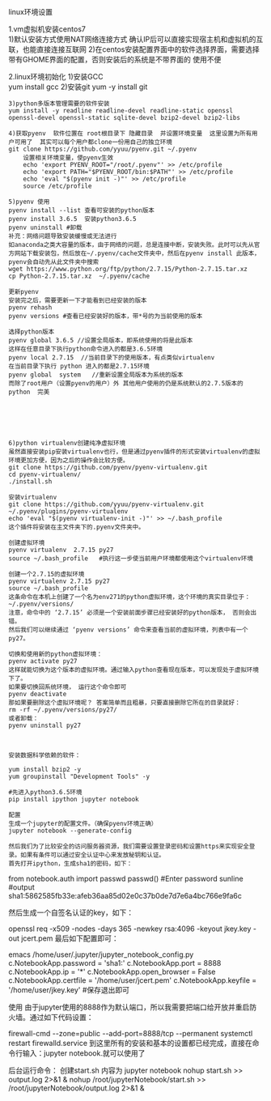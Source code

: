 linux环境设置

1.vm虚拟机安装centos7  
  1)默认安装方式使用NAT网络连接方式  确认IP后可以直接实现宿主机和虚拟机的互联，也能直接连接互联网
  2)在centos安装配置界面中的软件选择界面，需要选择带有GHOME界面的配置，否则安装后的系统是不带界面的 使用不便


2.linux环境初始化
    1)安装GCC  
    yum install gcc
    2)安装git
    yum -y install git 

    3)python多版本管理需要的软件安装
    yum install -y readline readline-devel readline-static openssl openssl-devel openssl-static sqlite-devel bzip2-devel bzip2-libs

    4)获取pyenv  软件位置在 root根目录下 隐藏目录  并设置环境变量  这里设置为所有用户可用了  其实可以每个用户都clone一份用自己的独立环境
    git clone https://github.com/yyuu/pyenv.git ~/.pyenv 
        设置相关环境变量，使pyenv生效
        echo 'export PYENV_ROOT="/root/.pyenv"' >> /etc/profile
        echo 'export PATH="$PYENV_ROOT/bin:$PATH"' >> /etc/profile
        echo 'eval "$(pyenv init -)"' >> /etc/profile
        source /etc/profile
    
    5)pyenv 使用
    pyenv install --list 查看可安装的python版本
    pyenv install 3.6.5  安装python3.6.5
    pyenv uninstall #卸载
    补充：网络问题导致安装缓慢或无法进行
    如anaconda之类大容量的版本，由于网络的问题，总是连接中断，安装失败。此时可以先从官方网站下载安装包，然后放在~/.pyenv/cache文件夹中，然后在pyenv install 此版本，pyenv会自动先从此文件夹中搜索
    wget https://www.python.org/ftp/python/2.7.15/Python-2.7.15.tar.xz
    cp Python-2.7.15.tar.xz  ~/.pyenv/cache
    
    更新pyenv
    安装完之后，需要更新一下才能看到已经安装的版本
    pyenv rehash
    pyenv versions #查看已经安装好的版本，带*号的为当前使用的版本
    
    选择python版本
    pyenv global 3.6.5 //设置全局版本，即系统使用的将是此版本
    这样在任意目录下执行python命令进入的都是3.6.5环境 
    pyenv local 2.7.15  //当前目录下的使用版本，有点类似virtualenv
    在当前目录下执行 python 进入的都是2.7.15环境  
    pyenv global  system   //重新设置全局版本为系统的版本
    而除了root用户（设置pyenv的用户）外 其他用户使用的仍是系统默认的2.7.5版本的python  完美




    

    6)python virtualenv创建纯净虚拟环境
    虽然直接安装pip安装virtualenv也行，但是通过pyenv插件的形式安装virtualenv的虚拟环境更加方便，因为之后的操作会比较方便。
    git clone https://github.com/pyenv/pyenv-virtualenv.git
    cd pyenv-virtualenv/ 
    ./install.sh

    安装virtualenv
    git clone https://github.com/yyuu/pyenv-virtualenv.git ~/.pyenv/plugins/pyenv-virtualenv
    echo 'eval "$(pyenv virtualenv-init -)"' >> ~/.bash_profile
    这个插件将安装在主文件夹下的.pyenv文件夹中。

    创建虚拟环境
    pyenv virtualenv  2.7.15 py27
    source ~/.bash_profile   #执行这一步使当前用户环境都使用这个virtualenv环境

    创建一个2.7.15的虚拟环境
    pyenv virtualenv 2.7.15 py27
    source ~/.bash_profile
    这条命令在本机上创建了一个名为env271的python虚拟环境，这个环境的真实目录位于：~/.pyenv/versions/
    注意，命令中的 ‘2.7.15’ 必须是一个安装前面步骤已经安装好的python版本， 否则会出错。
    然后我们可以继续通过 ‘pyenv versions’ 命令来查看当前的虚拟环境，列表中有一个 py27。

    切换和使用新的python虚拟环境：
    pyenv activate py27
    这样就能切换为这个版本的虚拟环境。通过输入python查看现在版本，可以发现处于虚拟环境下了。
    如果要切换回系统环境， 运行这个命令即可
    pyenv deactivate
    那如果要删除这个虚拟环境呢？ 答案简单而且粗暴，只要直接删除它所在的目录就好：
    rm -rf ~/.pyenv/versions/py27/
    或者卸载：
    pyenv uninstall py27



    安装数据科学依赖的软件：

    yum install bzip2 -y
    yum groupinstall "Development Tools" -y

    #先进入python3.6.5环境
    pip install ipython jupyter notebook

    配置
    生成一个jupyter的配置文件。（确保pyenv环境正确）
    jupyter notebook --generate-config

    然后我们为了比较安全的访问服务器资源，我们需要设置登录密码和设置https来实现安全登录。如果有条件可以通过安全认证中心来发放秘钥和认证。
    首先打开ipython，生成sha1的密码，如下：

from notebook.auth import passwd
passwd()
#Enter password   sunline
#output sha1:5862585fb33e:afeb36aa85d02e0c37b0de7d7e6a4bc766e9fa6c

然后生成一个自签名认证的key，如下：

openssl req -x509 -nodes -days 365 -newkey rsa:4096 -keyout jkey.key -out jcert.pem
最后如下配置即可：

emacs /home/user/.jupyter/jupyter_notebook_config.py
c.NotebookApp.password = 'sha1:<your-sha1-hash-value>'
c.NotebookApp.port = 8888
c.NotebookApp.ip = '*'
c.NotebookApp.open_browser = False
c.NotebookApp.certfile = '/home/user/jcert.pem'
c.NotebookApp.keyfile = '/home/user/jkey.key'
#保存退出即可

使用
由于jupyter使用的8888作为默认端口，所以我需要把端口给开放并重启防火墙。通过如下代码设置：

firewall-cmd --zone=public --add-port=8888/tcp --permanent
systemctl restart firewalld.service
到这里所有的安装和基本的设置都已经完成，直接在命令行输入：jupyter notebook.就可以使用了

后台运行命令：
创建start.sh  内容为 jupyter notebook 
nohup  start.sh  >> output.log 2>&1 &
nohup  /root/jupyterNotebook/start.sh  >> /root/jupyterNotebook/output.log 2>&1 &

 